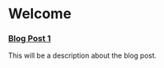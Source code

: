 # Welcome


### [Blog Post 1](./blog-post-1-test.md)
This will be a description about the blog post.

